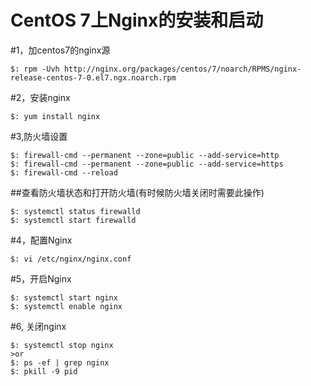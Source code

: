 # CentOS 7上Nginx的安装和启动
#1，加centos7的nginx源
```
$: rpm -Uvh http://nginx.org/packages/centos/7/noarch/RPMS/nginx-release-centos-7-0.el7.ngx.noarch.rpm
```

#2，安装nginx
```
$: yum install nginx
```

#3,防火墙设置
```
$: firewall-cmd --permanent --zone=public --add-service=http
$: firewall-cmd --permanent --zone=public --add-service=https
$: firewall-cmd --reload
```
##查看防火墙状态和打开防火墙(有时候防火墙关闭时需要此操作)
```
$: systemctl status firewalld
$: systemctl start firewalld
```

#4，配置Nginx
```
$: vi /etc/nginx/nginx.conf
```

#5，开启Nginx
```
$: systemctl start nginx
$: systemctl enable nginx
```

#6, 关闭nginx
```
$: systemctl stop nginx
>or
$: ps -ef | grep nginx
$: pkill -9 pid
```

